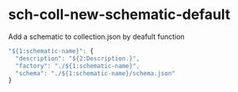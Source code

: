 # sch-coll-new-schematic-default

Add a schematic to collection.json by deafult function

```typescript
"${1:schematic-name}": {
  "description": "${2:Description.}",
  "factory": "./${1:schematic-name}",
  "schema": "./${1:schematic-name}/schema.json"
}
```
